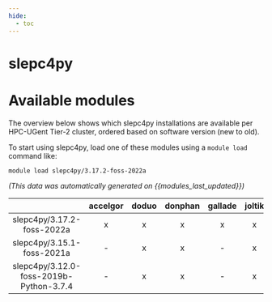 ```yaml
---
hide:
  - toc
---
```


slepc4py
========

# Available modules


The overview below shows which slepc4py installations are available per HPC-UGent Tier-2 cluster, ordered based on software version (new to old).

To start using slepc4py, load one of these modules using a `module load` command like:

```shell
module load slepc4py/3.17.2-foss-2022a
```

*(This data was automatically generated on {{modules_last_updated}})*  

| |accelgor|doduo|donphan|gallade|joltik|shinx|skitty|
| :---: | :---: | :---: | :---: | :---: | :---: | :---: | :---: |
|slepc4py/3.17.2-foss-2022a|x|x|x|x|x|-|-|
|slepc4py/3.15.1-foss-2021a|-|x|x|-|x|-|-|
|slepc4py/3.12.0-foss-2019b-Python-3.7.4|-|x|x|-|x|-|-|
